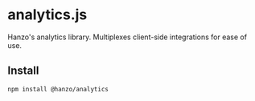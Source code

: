 # analytics.js
Hanzo's analytics library. Multiplexes client-side integrations for ease of
use.

## Install
```shell
npm install @hanzo/analytics
```
